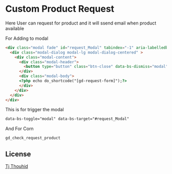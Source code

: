 
# Custom Product Request

Here User can request for product and it will ssend email when product available

For Adding to modal 

```html
<div class="modal fade" id="request_Modal" tabindex="-1" aria-labelledby="request_Modal" aria-hidden="true">
  <div class="modal-dialog modal-lg modal-dialog-centered" >
    <div class="modal-content">
      <div class="modal-header">
        <button type="button" class="btn-close" data-bs-dismiss="modal" aria-label="Close"></button>
      </div>
      <div class="modal-body">
      <?php echo do_shortcode("[gd-request-form]");?>
      </div>
    </div>
  </div>
</div>
```

This is for trigger the modal
```html
data-bs-toggle="modal" data-bs-target="#request_Modal" 
```

And For Corn

```php
gd_check_request_product
```


## License

[Tj Thouhid](https://github.com/tjthouhid/custom-requst-post/)

